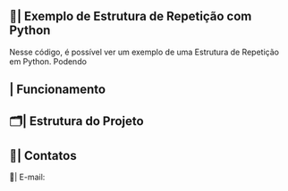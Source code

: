  ## 📑| Exemplo de Estrutura de Repetição com Python 

   Nesse código, é possível ver um exemplo de uma Estrutura de Repetição em Python. Podendo 

 ## | Funcionamento

 
 
 ## 🗂️| Estrutura do Projeto



 ## 📱| Contatos

   📩| E-mail: 
 
